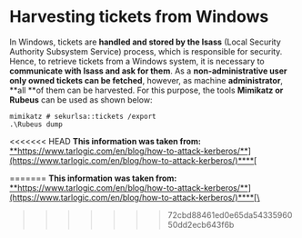# Harvesting tickets from Windows

In Windows, tickets are **handled and stored by the lsass** (Local Security Authority Subsystem Service) process, which is responsible for security. Hence, to retrieve tickets from a Windows system, it is necessary to **communicate with lsass and ask for them**. As a **non-administrative user only owned tickets can be fetched**, however, as machine **administrator**, **all **of them can be harvested. For this purpose, the tools **Mimikatz or Rubeus** can be used as shown below:

```text
mimikatz # sekurlsa::tickets /export
.\Rubeus dump
```

<<<<<<< HEAD
**This information was taken from:** [**https://www.tarlogic.com/en/blog/how-to-attack-kerberos/**](https://www.tarlogic.com/en/blog/how-to-attack-kerberos/)**​**[    
](https://app.gitbook.com/@cpol/s/hacktricks/~/drafts/-LhAFG7vZpkSqhe9Wmev/primary/todo/pentesting-kerberos-88/harvesting-tickets-from-windows)

=======
**This information was taken from:** [**https://www.tarlogic.com/en/blog/how-to-attack-kerberos/**](https://www.tarlogic.com/en/blog/how-to-attack-kerberos/)**​**[\
](https://app.gitbook.com/@cpol/s/hacktricks/\~/drafts/-LhAFG7vZpkSqhe9Wmev/primary/todo/pentesting-kerberos-88/harvesting-tickets-from-windows)
>>>>>>> 72cbd88461ed0e65da5433596050dd2ecb643f6b
